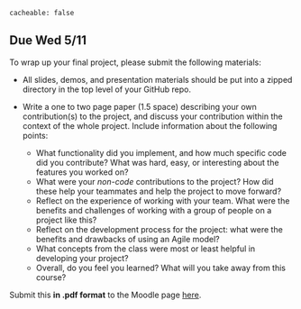 ```
cacheable: false
```
## **Due  Wed 5/11**

To wrap up your final project, please submit the following materials:

* All slides, demos, and presentation materials should be put into a zipped directory in the top level of your GitHub repo.

* Write a one to two page paper (1.5 space) describing your own contribution(s) to the project, and discuss your contribution within the context of the whole project. Include information about the following points:
  * What functionality did you implement, and how much specific code did you contribute? What was hard, easy, or interesting about the features you worked on?
  * What were your *non-code* contributions to the project? How did these help your teammates and help the project to move forward?
  * Reflect on the experience of working with your team. What were the benefits and challenges of working with a group of people on a project like this?
  * Reflect on the development process for the project: what were the benefits and drawbacks of using an Agile model?
  * What concepts from the class were most or least helpful in developing your project?
  * Overall, do you feel you learned? What will you take away from this course?

Submit this **in .pdf format** to the Moodle page [here](https://moodle.pugetsound.edu/moodle/mod/assign/view.php?id=308429).
